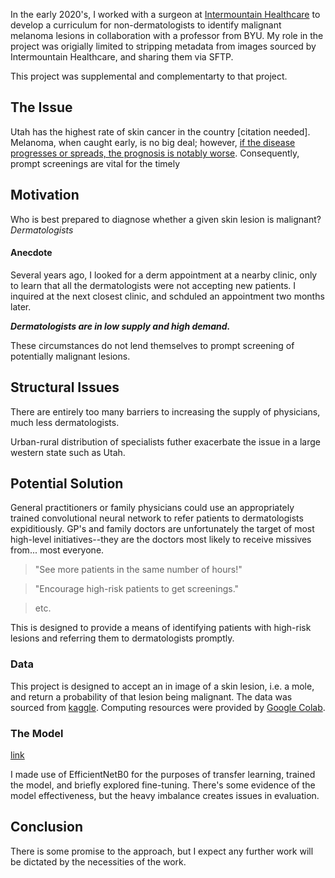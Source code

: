 
In the early 2020's, I worked with a surgeon at [Intermountain Healthcare](https://intermountainhealthcare.org/) to develop a curriculum for non-dermatologists to identify malignant melanoma lesions in collaboration with a professor from BYU.  My role in the project was origially limited to stripping metadata from images sourced by Intermountain Healthcare, and sharing them via SFTP.

This project was supplemental and complementarty to that project.

## The Issue
Utah has the highest rate of skin cancer in the country [citation needed].
Melanoma, when caught early, is no big deal; however, [if the disease progresses or spreads, the prognosis is notably worse](https://www.aad.org/media/stats-skin-cancer#:~:text=The%20five%2Dyear%20survival%20rate,the%20lymph%20nodes%20is%2099%25.&text=The%20five%2Dyear%20survival%20rate%20for%20melanoma%20that%20spreads%20to,and%20other%20organs%20is%2030%25.).
Consequently, prompt screenings are vital for the timely

## Motivation
Who is best prepared to diagnose whether a given skin lesion is malignant?
*Dermatologists*

#### Anecdote
Several years ago, I looked for a derm appointment at a nearby clinic, only to learn that all the dermatologists were not accepting new patients.  I inquired at the next closest clinic, and schduled an appointment two months later.

***Dermatologists are in low supply and high demand.***

These circumstances do not lend themselves to prompt screening of potentially malignant lesions.

## Structural Issues
There are entirely too many barriers to increasing the supply of physicians, much less dermatologists.

Urban-rural distribution of specialists futher exacerbate the issue in a large western state such as Utah.

## Potential Solution
General practitioners or family physicians could use an appropriately trained convolutional neural network to refer patients to dermatologists expiditiously.  GP's and family doctors are unfortunately the target of most high-level initiatives--they are the doctors most likely to receive missives from... most everyone.

> "See more patients in the same number of hours!"

> "Encourage high-risk patients to get screenings."

> etc.

This is designed to provide a means of identifying patients with high-risk lesions and referring them to dermatologists promptly.

### Data
This project is designed to accept an in image of a skin lesion, i.e. a mole, and return a probability of that lesion being malignant.
The data was sourced from [kaggle](https://www.kaggle.com/competitions/siim-isic-melanoma-classification/overview).
Computing resources were provided by [Google Colab](https://colab.research.google.com/).

### The Model

[link](https://snyderjo.github.io/documents/Kaggle_Melanoma_CNN.html)

I made use of EfficientNetB0 for the purposes of transfer learning, trained the model, and briefly explored fine-tuning.  There's some evidence of the model effectiveness, but the heavy imbalance creates issues in evaluation.


## Conclusion
There is some promise to the approach, but I expect any further work will be dictated by the necessities of the work.
